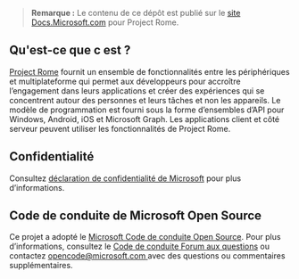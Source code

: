 > **Remarque :** Le contenu de ce dépôt est publié sur le [site Docs.Microsoft.com](https://docs.microsoft.com/windows/project-rome/) pour Project Rome.

## <a name="what-is-this"></a>Qu'est-ce que c est ?
[Project Rome](https://developer.microsoft.com/windows/project-rome) fournit un ensemble de fonctionnalités entre les périphériques et multiplateforme qui permet aux développeurs pour accroître l’engagement dans leurs applications et créer des expériences qui se concentrent autour des personnes et leurs tâches et non les appareils. Le modèle de programmation est fourni sous la forme d’ensembles d’API pour Windows, Android, iOS et Microsoft Graph. Les applications client et côté serveur peuvent utiliser les fonctionnalités de Project Rome.

## <a name="privacy"></a>Confidentialité
Consultez [déclaration de confidentialité de Microsoft](https://privacy.microsoft.com/en-us/privacystatement/) pour plus d’informations. 

## <a name="microsoft-open-source-code-of-conduct"></a>Code de conduite de Microsoft Open Source
Ce projet a adopté le [Microsoft Code de conduite Open Source](https://opensource.microsoft.com/codeofconduct/).
Pour plus d’informations, consultez le [Code de conduite Forum aux questions](https://opensource.microsoft.com/codeofconduct/faq/) ou contactez [ opencode@microsoft.com ](mailto:opencode@microsoft.com) avec des questions ou commentaires supplémentaires.
